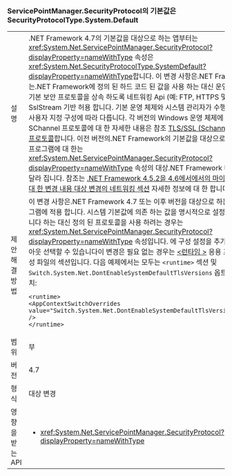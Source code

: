 ### <a name="default-value-of-servicepointmanagersecurityprotocol-is-securityprotocoltypesystemdefault"></a>ServicePointManager.SecurityProtocol의 기본값은 SecurityProtocolType.System.Default

|   |   |
|---|---|
|설명|.NET Framework 4.7의 기본값을 대상으로 하는 앱부터는 <xref:System.Net.ServicePointManager.SecurityProtocol?displayProperty=nameWithType> 속성은 <xref:System.Net.SecurityProtocolType.SystemDefault?displayProperty=nameWithType>합니다. 이 변경 사항은.NET Framework는.NET Framework에 정의 된 하드 코드 된 값을 사용 하는 대신 운영 체제에서 기본 보안 프로토콜을 상속 하도록 네트워킹 Api (예: FTP, HTTPS 및 SMTP) SslStream 기반 허용 합니다. 기본 운영 체제와 시스템 관리자가 수행 하는 모든 사용자 지정 구성에 따라 다릅니다. 각 버전의 Windows 운영 체제에 기본 SChannel 프로토콜에 대 한 자세한 내용은 참조 [TLS/SSL (Schannel SSP)의 프로토콜](https://msdn.microsoft.com/library/windows/desktop/mt808159.aspx)합니다. 이전 버전의.NET Framework의 기본값을 대상으로 하는 응용 프로그램에 대 한는 <xref:System.Net.ServicePointManager.SecurityProtocol?displayProperty=nameWithType> 속성의 대상.NET Framework 버전에 따라 달라 집니다. 참조는 [.NET Framework 4.5.2을 4.6에서에서의 마이그레이션에 대 한 변경 내용 대상 변경의 네트워킹 섹션](~/docs/framework/migration-guide/retargeting/4.5.2-4.6.md#networking) 자세한 정보에 대 한 합니다.|
|제안 해결 방법|이 변경 사항은.NET Framework 4.7 또는 이후 버전을 대상으로 하는 응용 프로그램에 적용 합니다. 시스템 기본값에 의존 하는 값을 명시적으로 설정할 수 있습니다 하는 대신 정의 된 프로토콜을 사용 하려는 경우는 <xref:System.Net.ServicePointManager.SecurityProtocol?displayProperty=nameWithType> 속성입니다. 에 구성 설정을 추가 하 여 옵트아웃 선택할 수 있습니다이 변경은 필요 없는 경우는 [ \<런타임 >](~/docs/framework/configure-apps/file-schema/runtime/runtime-element.md) 응용 프로그램 구성 파일의 섹션입니다. 다음 예제에서는 모두는 <code>&lt;runtime&gt;</code> 섹션 및 <code>Switch.System.Net.DontEnableSystemDefaultTlsVersions</code> 옵트아웃 스위치:<pre><code class="language-xml">&lt;runtime&gt;&#13;&#10;&lt;AppContextSwitchOverrides value=&quot;Switch.System.Net.DontEnableSystemDefaultTlsVersions=true&quot; /&gt;&#13;&#10;&lt;/runtime&gt;&#13;&#10;</code></pre>|
|범위|부|
|버전|4.7|
|형식|대상 변경|
|영향을 받는 API|<ul><li><xref:System.Net.ServicePointManager.SecurityProtocol?displayProperty=nameWithType></li></ul>|

